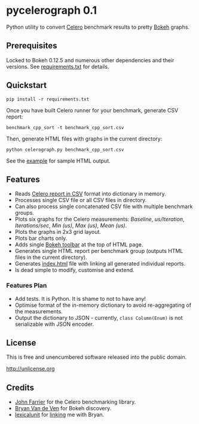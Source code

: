 # pycelerograph 0.1

Python utility to convert [Celero](https://github.com/DigitalInBlue/Celero) benchmark
results to pretty [Bokeh](http://bokeh.pydata.org/) graphs.

## Prerequisites

Locked to Bokeh 0.12.5 and numerous other dependencies and their versions.
See [requirements.txt](requirements.txt) for details.

## Quickstart

```
pip install -r requirements.txt
```

Once you have built Celero runner for your benchmark, generate CSV report:

```
benchmark_cpp_sort -t benchmark_cpp_sort.csv
```

Then, generate HTML files with graphs in the current directory:

```
python celerograph.py benchmark_cpp_sort.csv
```

See the [example](https://mloskot.github.io/pycelerograph/example/) for sample HTML output.

## Features

* Reads [Celero report in CSV](https://github.com/DigitalInBlue/Celero/blob/master/README.md) format into dictionary in memory.
* Processes single CSV file or all CSV files in directory.
* Can also process single concatenated CSV file with multiple benchmark groups.
* Plots six graphs for the Celero measurements: *Baseline*, *us/Iteration*, *Iterations/sec*, *Min (us)*, *Max (us)*, *Mean (us)*.
* Plots the graphs in 2x3 grid layout.
* Plots bar charts only.
* Adds single [Bokeh toolbar](http://bokeh.pydata.org/en/latest/docs/user_guide/tools.html) at the top of HTML page.
* Generates single HTML report per benchmark group (outputs HTML files in the current directory).
* Generates [index.html](https://mloskot.github.io/string_benchmark/results/index.html) file with linking all generated individual reports.
* Is dead simple to modify, customise and extend.

### Features Plan

* Add tests. It is Python. It is shame to not to have any!
* Optimise format of the in-memory dictionary  to avoid re-aggregating of the measurements.
* Output the dictionary to JSON - currently, `class Column(Enum)` is not serializable with JSON encoder.

## License

This is free and unencumbered software released into the public domain.

http://unlicense.org

## Credits

* [John Farrier](https://github.com/DigitalInBlue/) for the Celero benchmarking library.
* [Bryan Van de Ven](https://github.com/bryevdv) for Bokeh discovery.
* [lexicalunit](https://github.com/lexicalunit) for [linking](https://github.com/lexicalunit/nanodbc/pull/258) me with Bryan.
